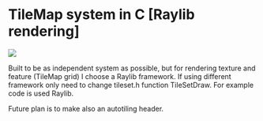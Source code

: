 # TileMap system in C [Raylib rendering]

![](https://raw.githubusercontent.com/nezvers/TileMap/master/resource/TileMapSystem.gif)

Built to be as independent system as possible, but for rendering texture and feature (TileMap grid) I choose a Raylib framework.
If using different framework only need to change tileset.h function TileSetDraw.
For example code is used Raylib.

Future plan is to make also an autotiling header.